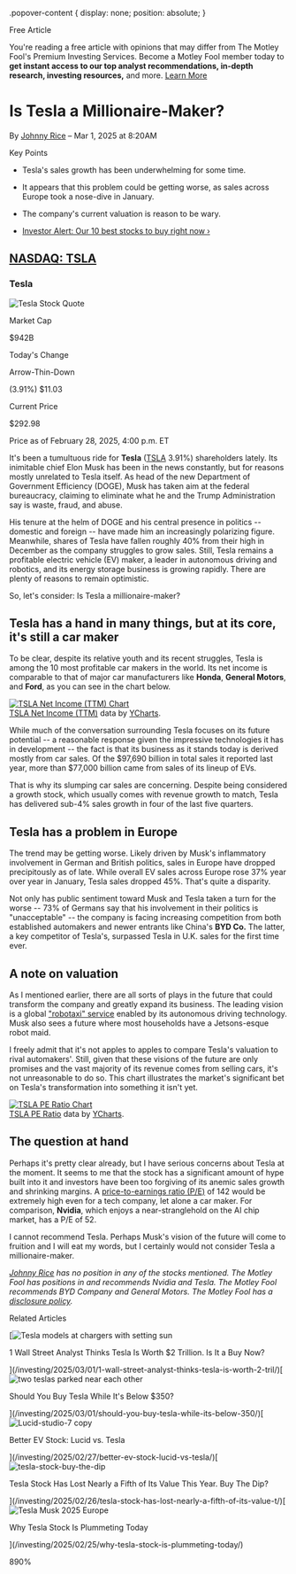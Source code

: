 .popover-content { display: none; position: absolute; }

Free Article[](#)

You're reading a free article with opinions that may differ from The Motley Fool's Premium Investing Services. Become a Motley Fool member today to **get instant access to our top analyst recommendations, in-depth research, investing resources,** and more. [Learn More](https://www.fool.com/mms/mark/op-free-tbox-art)

Is Tesla a Millionaire-Maker?
=============================

By [Johnny Rice](/author/20621/) – Mar 1, 2025 at 8:20AM

Key Points

*   Tesla's sales growth has been underwhelming for some time.
    
*   It appears that this problem could be getting worse, as sales across Europe took a nose-dive in January.
    
*   The company's current valuation is reason to be wary.
    
*   [Investor Alert: Our 10 best stocks to buy right now ›](https://www.fool.com/mms/mark/e-sa-nonbbn-kp?aid=10969&source=isaedikp0000035)
    

[NASDAQ: TSLA](/quote/nasdaq/tsla/)
-----------------------------------

### Tesla

![Tesla Stock Quote](https://g.foolcdn.com/art/companylogos/mark/TSLA.png)

Market Cap

$942B

Today's Change

Arrow-Thin-Down

(3.91%) $11.03

Current Price

$292.98

Price as of February 28, 2025, 4:00 p.m. ET

It's been a tumultuous ride for **Tesla** ([TSLA](/quote/nasdaq/tsla/) 3.91%) shareholders lately. Its inimitable chief Elon Musk has been in the news constantly, but for reasons mostly unrelated to Tesla itself. As head of the new Department of Government Efficiency (DOGE), Musk has taken aim at the federal bureaucracy, claiming to eliminate what he and the Trump Administration say is waste, fraud, and abuse.

His tenure at the helm of DOGE and his central presence in politics -- domestic and foreign -- have made him an increasingly polarizing figure. Meanwhile, shares of Tesla have fallen roughly 40% from their high in December as the company struggles to grow sales. Still, Tesla remains a profitable electric vehicle (EV) maker, a leader in autonomous driving and robotics, and its energy storage business is growing rapidly. There are plenty of reasons to remain optimistic.

So, let's consider: Is Tesla a millionaire-maker?

Tesla has a hand in many things, but at its core, it's still a car maker
------------------------------------------------------------------------

To be clear, despite its relative youth and its recent struggles, Tesla is among the 10 most profitable car makers in the world. Its net income is comparable to that of major car manufacturers like **Honda**, **General Motors**, and **Ford**, as you can see in the chart below.

[![TSLA Net Income (TTM) Chart](https://media.ycharts.com/charts/500a9d5d8d988557b542af47f614df0d.png)](https://ycharts.com/companies/TSLA/chart/)  
[TSLA Net Income (TTM)](https://ycharts.com/companies/TSLA/net_income_ttm) data by [YCharts](https://ycharts.com).

While much of the conversation surrounding Tesla focuses on its future potential -- a reasonable response given the impressive technologies it has in development -- the fact is that its business as it stands today is derived mostly from car sales. Of the $97,690 billion in total sales it reported last year, more than $77,000 billion came from sales of its lineup of EVs.

That is why its slumping car sales are concerning. Despite being considered a growth stock, which usually comes with revenue growth to match, Tesla has delivered sub-4% sales growth in four of the last five quarters.

Tesla has a problem in Europe
-----------------------------

The trend may be getting worse. Likely driven by Musk's inflammatory involvement in German and British politics, sales in Europe have dropped precipitously as of late. While overall EV sales across Europe rose 37% year over year in January, Tesla sales dropped 45%. That's quite a disparity.

Not only has public sentiment toward Musk and Tesla taken a turn for the worse -- 73% of Germans say that his involvement in their politics is "unacceptable" -- the company is facing increasing competition from both established automakers and newer entrants like China's **BYD Co.** The latter, a key competitor of Tesla's, surpassed Tesla in U.K. sales for the first time ever.

A note on valuation
-------------------

As I mentioned earlier, there are all sorts of plays in the future that could transform the company and greatly expand its business. The leading vision is a global ["robotaxi" service](https://www.fool.com/investing/2024/10/18/robotaxis-are-already-here-and-these-are-the-leade/) enabled by its autonomous driving technology. Musk also sees a future where most households have a Jetsons-esque robot maid.

I freely admit that it's not apples to apples to compare Tesla's valuation to rival automakers'. Still, given that these visions of the future are only promises and the vast majority of its revenue comes from selling cars, it's not unreasonable to do so. This chart illustrates the market's significant bet on Tesla's transformation into something it isn't yet.

[![TSLA PE Ratio Chart](https://media.ycharts.com/charts/fb8265ff22a51c307776590b99953730.png)](https://ycharts.com/companies/TSLA/chart/)  
[TSLA PE Ratio](https://ycharts.com/companies/TSLA/pe_ratio) data by [YCharts](https://ycharts.com).

The question at hand
--------------------

Perhaps it's pretty clear already, but I have serious concerns about Tesla at the moment. It seems to me that the stock has a significant amount of hype built into it and investors have been too forgiving of its anemic sales growth and shrinking margins. A [price-to-earnings ratio (P/E)](https://www.fool.com/terms/p/pe-ratio/) of 142 would be extremely high even for a tech company, let alone a car maker. For comparison, **Nvidia**, which enjoys a near-stranglehold on the AI chip market, has a P/E of 52.

I cannot recommend Tesla. Perhaps Musk's vision of the future will come to fruition and I will eat my words, but I certainly would not consider Tesla a millionaire-maker.

_[Johnny Rice](https://www.fool.com/author/20621/) has no position in any of the stocks mentioned. The Motley Fool has positions in and recommends Nvidia and Tesla. The Motley Fool recommends BYD Company and General Motors. The Motley Fool has a [disclosure policy](https://www.fool.com/legal/fool-disclosure-policy/)._

Related Articles

[![Tesla models at chargers with setting sun](https://g.foolcdn.com/image/?url=https%3A%2F%2Fg.foolcdn.com%2Feditorial%2Fimages%2F808704%2Ftesla-models-at-chargers-with-setting-sun.jpg&op=resize&w=92&h=52)

1 Wall Street Analyst Thinks Tesla Is Worth $2 Trillion. Is It a Buy Now?

](/investing/2025/03/01/1-wall-street-analyst-thinks-tesla-is-worth-2-tril/)[![two teslas parked near each other](https://g.foolcdn.com/image/?url=https%3A%2F%2Fg.foolcdn.com%2Feditorial%2Fimages%2F808716%2Ftwo-teslas-parked-near-each-other.jpg&op=resize&w=92&h=52)

Should You Buy Tesla While It's Below $350?

](/investing/2025/03/01/should-you-buy-tesla-while-its-below-350/)[![Lucid-studio-7 copy](https://g.foolcdn.com/image/?url=https%3A%2F%2Fg.foolcdn.com%2Feditorial%2Fimages%2F808543%2Flucid-studio-7-copy.jpg&op=resize&w=92&h=52)

Better EV Stock: Lucid vs. Tesla

](/investing/2025/02/27/better-ev-stock-lucid-vs-tesla/)[![tesla-stock-buy-the-dip](https://g.foolcdn.com/image/?url=https%3A%2F%2Fg.foolcdn.com%2Feditorial%2Fimages%2F808851%2Ftesla-stock-buy-the-dip.jpg&op=resize&w=92&h=52)

Tesla Stock Has Lost Nearly a Fifth of Its Value This Year. Buy The Dip?

](/investing/2025/02/26/tesla-stock-has-lost-nearly-a-fifth-of-its-value-t/)[![Tesla Musk 2025 Europe](https://g.foolcdn.com/image/?url=https%3A%2F%2Fg.foolcdn.com%2Feditorial%2Fimages%2F808924%2Ftesla-musk-2025-europe.jpg&op=resize&w=92&h=52)

Why Tesla Stock Is Plummeting Today

](/investing/2025/02/25/why-tesla-stock-is-plummeting-today/)

890%